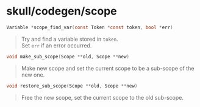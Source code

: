 # skull/codegen/scope

```c
Variable *scope_find_var(const Token *const token, bool *err)
```

> Try and find a variable stored in `token`.
> \
> Set `err` if an error occurred.

```c
void make_sub_scope(Scope **old, Scope **new)
```

> Make new scope and set the current scope to be a sub-scope of the new one.

```c
void restore_sub_scope(Scope **old, Scope **new)
```

> Free the new scope, set the current scope to the old sub-scope.

